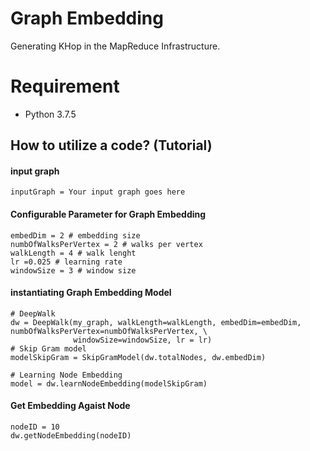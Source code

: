 # Graph Embedding
Generating KHop in the MapReduce Infrastructure.
# Requirement
- Python  3.7.5

## How to utilize a code? (Tutorial)
#### input graph
```
inputGraph = Your input graph goes here
```

#### Configurable Parameter for Graph Embedding
```
embedDim = 2 # embedding size
numbOfWalksPerVertex = 2 # walks per vertex
walkLength = 4 # walk lenght
lr =0.025 # learning rate
windowSize = 3 # window size
```

#### instantiating Graph Embedding Model
```
# DeepWalk
dw = DeepWalk(my_graph, walkLength=walkLength, embedDim=embedDim, numbOfWalksPerVertex=numbOfWalksPerVertex, \
              windowSize=windowSize, lr = lr)
# Skip Gram model
modelSkipGram = SkipGramModel(dw.totalNodes, dw.embedDim)

# Learning Node Embedding
model = dw.learnNodeEmbedding(modelSkipGram)
```

#### Get Embedding Agaist Node
```
nodeID = 10
dw.getNodeEmbedding(nodeID)
```
